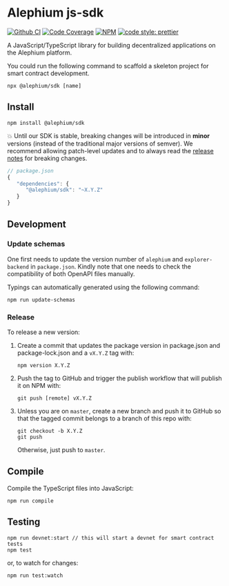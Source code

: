 # Alephium js-sdk

[![Github CI][test-badge]][test-link]
[![Code Coverage][coverage-badge]][coverage-link]
[![NPM][npm-badge]][npm-link]
[![code style: prettier][prettier-badge]][prettier-link]

A JavaScript/TypeScript library for building decentralized applications on the Alephium platform.

You could run the following command to scaffold a skeleton project for smart contract development.

```
npx @alephium/sdk [name]
```

## Install

```
npm install @alephium/sdk
```

💥 Until our SDK is stable, breaking changes will be introduced in **minor** versions (instead of the traditional major versions of semver). We recommend allowing patch-level updates and to always read the [release notes][release-notes] for breaking changes.

```js
// package.json
{
   "dependencies": {
      "@alephium/sdk": "~X.Y.Z"
   }
}
```

## Development

### Update schemas

One first needs to update the version number of `alephium` and `explorer-backend` in `package.json`. Kindly note that one needs to check the compatibility of both OpenAPI files manually.

Typings can automatically generated using the following command:

```shell
npm run update-schemas
```

### Release

To release a new version:

1. Create a commit that updates the package version in package.json and package-lock.json and a `vX.Y.Z` tag with:
   ```
   npm version X.Y.Z
   ```
2. Push the tag to GitHub and trigger the publish workflow that will publish it on NPM with:

   ```
   git push [remote] vX.Y.Z
   ```

3. Unless you are on `master`, create a new branch and push it to GitHub so that the tagged commit belongs to a branch of this repo with:
   ```
   git checkout -b X.Y.Z
   git push
   ```
   Otherwise, just push to `master`.

## Compile

Compile the TypeScript files into JavaScript:

```
npm run compile
```

## Testing

```
npm run devnet:start // this will start a devnet for smart contract tests
npm test
```

or, to watch for changes:

```
npm run test:watch
```

[test-badge]: https://github.com/alephium/js-sdk/actions/workflows/test.yml/badge.svg
[test-link]: https://github.com/alephium/js-sdk/actions/workflows/test.yml
[coverage-badge]: https://codecov.io/gh/alephium/js-sdk/branch/master/graph/badge.svg
[coverage-link]: https://codecov.io/gh/alephium/js-sdk
[npm-badge]: https://img.shields.io/npm/v/@alephium/sdk.svg
[npm-link]: https://www.npmjs.org/package/@alephium/sdk
[prettier-badge]: https://img.shields.io/badge/code_style-prettier-ff69b4.svg
[prettier-link]: https://github.com/prettier/prettier
[release-notes]: https://github.com/alephium/js-sdk/releases
